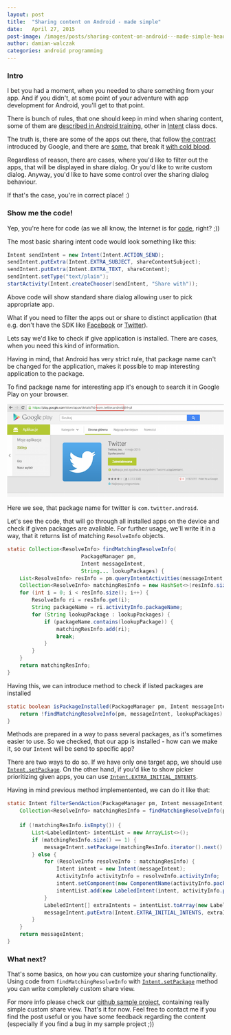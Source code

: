 ```yaml
---
layout: post
title:  "Sharing content on Android - made simple"
date:   April 27, 2015
post-image: /images/posts/sharing-content-on-android---made-simple-header.png
author: damian-walczak
categories: android programming
---
```


### Intro

I bet you had a moment, when you needed to share something from your app. And if you didn't, at some point of your adventure with app development for Android, you'll get to that point.

There is bunch of rules, that one should keep in mind when sharing content, some of them are [described in Android training](http://developer.android.com/training/sharing/send.html), other in [Intent](http://developer.android.com/reference/android/content/Intent.html) class docs. 

The truth is, there are some of the apps out there, that follow [the contract](http://developer.android.com/reference/android/content/Intent.html#EXTRA_TEXT) introduced by Google, and there are [some](http://facebook.com/), that break it [with cold blood](https://developers.facebook.com/bugs/332619626816423).

Regardless of reason, there are cases, where you'd like to filter out the apps, that will be displayed in share dialog. Or you'd like to write custom dialog. Anyway, you'd like to have some control over the sharing dialog behaviour.

If that's the case, you're in correct place! :)


### Show me the code!

Yep, you're here for code (as we all know, the Internet is for [code](https://www.youtube.com/watch?v=eWEjvCRPrCo), right? ;))

The most basic sharing intent code would look something like this:

```java
Intent sendIntent = new Intent(Intent.ACTION_SEND);
sendIntent.putExtra(Intent.EXTRA_SUBJECT, shareContentSubject);
sendIntent.putExtra(Intent.EXTRA_TEXT, shareContent);
sendIntent.setType("text/plain");
startActivity(Intent.createChooser(sendIntent, "Share with"));
```

Above code will show standard share dialog allowing user to pick appropriate app.

What if you need to filter the apps out or share to distinct application (that e.g. don't have the SDK like [Facebook](https://developers.facebook.com/docs/android) or [Twitter](https://dev.twitter.com/twitter-kit/android)).

Lets say we'd like to check if give application is installed. There are cases, when you need this kind of information.

Having in mind, that Android has very strict rule, that package name can't be changed for the application, makes it possible to map interesting application to the package.

To find package name for interesting app it's enough to search it in Google Play on your browser.

![](/images/posts/sharing-content-on-android---made-simple-1.png)

Here we see, that package name for twitter is `com.twitter.android`.

Let's see the code, that will go through all installed apps on the device and check if given packages are avaliable. For further usage, we'll write it in a way, that it returns list of matching `ResolveInfo` objects.
 
```java
static Collection<ResolveInfo> findMatchingResolveInfo(
                        PackageManager pm, 
                        Intent messageIntent, 
                        String... lookupPackages) {
    List<ResolveInfo> resInfo = pm.queryIntentActivities(messageIntent, 0);
    Collection<ResolveInfo> matchingResInfo = new HashSet<>(resInfo.size());
    for (int i = 0; i < resInfo.size(); i++) {
        ResolveInfo ri = resInfo.get(i);
        String packageName = ri.activityInfo.packageName;
        for (String lookupPackage : lookupPackages) {
            if (packageName.contains(lookupPackage)) {
                matchingResInfo.add(ri);
                break;
            }
        }
    }
    return matchingResInfo;
}
```

Having this, we can introduce method to check if listed packages are installed

```java
static boolean isPackageInstalled(PackageManager pm, Intent messageIntent, String... lookupPackages) {
    return !findMatchingResolveInfo(pm, messageIntent, lookupPackages).isEmpty();
}
```

Methods are prepared in a way to pass several packages, as it's sometimes easier to use. So we checked, that our app is installed - how can we make it, so our `Intent` will be send to specific app?

There are two ways to do so. If we have only one target app, we should use [`Intent.setPackage`](http://developer.android.com/reference/android/content/Intent.html#setPackage(java.lang.String)). On the other hand, if you'd like to show picker prioritizing given apps, you can use [`Intent.EXTRA_INITIAL_INTENTS`](http://developer.android.com/reference/android/content/Intent.html#EXTRA_INITIAL_INTENTS).

Having in mind previous method implementented, we can do it like that:

```java
static Intent filterSendAction(PackageManager pm, Intent messageIntent, String... lookupPackages) {
    Collection<ResolveInfo> matchingResInfo = findMatchingResolveInfo(pm, messageIntent, lookupPackages);

    if (!matchingResInfo.isEmpty()) {
        List<LabeledIntent> intentList = new ArrayList<>();
        if (matchingResInfo.size() == 1) {
            messageIntent.setPackage(matchingResInfo.iterator().next().activityInfo.packageName);
        } else {
            for (ResolveInfo resolveInfo : matchingResInfo) {
                Intent intent = new Intent(messageIntent);
                ActivityInfo activityInfo = resolveInfo.activityInfo;
                intent.setComponent(new ComponentName(activityInfo.packageName, activityInfo.name));
                intentList.add(new LabeledIntent(intent, activityInfo.packageName, resolveInfo.loadLabel(pm), resolveInfo.icon));
            }
            LabeledIntent[] extraIntents = intentList.toArray(new LabeledIntent[intentList.size()]);
            messageIntent.putExtra(Intent.EXTRA_INITIAL_INTENTS, extraIntents);
        }
    }
    return messageIntent;
}
```

### What next?

That's some basics, on how you can customize your sharing functionality.
Using code from `findMatchingResolveInfo` with [`Intent.setPackage`](http://developer.android.com/reference/android/content/Intent.html#setPackage(java.lang.String)) method you can write completely custom share view.

For more info please check our [github sample project](https://github.com/tooploox/share-android-sample), containing really simple custom share view. That's it for now.
Feel free to contact me if you find the post useful or you have some feedback regarding the content (especially if you find a bug in my sample project ;))

